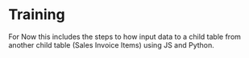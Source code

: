 # Training

For Now this includes the steps to how input data to a child table from another child table (Sales Invoice Items) using JS and Python.
